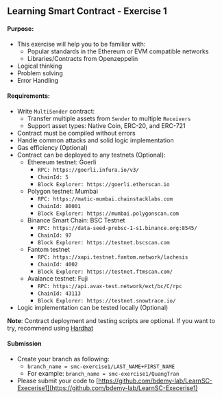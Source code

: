 ## Learning Smart Contract - Exercise 1

#### Purpose:
- This exercise will help you to be familiar with:
    - Popular standards in the Ethereum or EVM compatible networks
    - Libraries/Contracts from Openzeppelin
- Logical thinking
- Problem solving
- Error Handling

#### Requirements:
- Write `MultiSender` contract:
    - Transfer multiple assets from `Sender` to multiple `Receivers`
    - Support asset types: Native Coin, ERC-20, and ERC-721
- Contract must be compiled without errors
- Handle common attacks and solid logic implementation
- Gas efficiency (Optional)
- Contract can be deployed to any testnets (Optional):
    - Ethereum testnet: Goerli
        - `RPC: https://goerli.infura.io/v3/`
        - `ChainId: 5`
        - `Block Explorer: https://goerli.etherscan.io`
    - Polygon testnet: Mumbai
        - `RPC: https://matic-mumbai.chainstacklabs.com`
        - `ChainId: 80001`
        - `Block Explorer: https://mumbai.polygonscan.com`
    - Binance Smart Chain: BSC Testnet
        - `RPC: https://data-seed-prebsc-1-s1.binance.org:8545/`
        - `ChainId: 97`
        - `Block Explorer: https://testnet.bscscan.com`
    - Fantom testnet
        - `RPC: https://xapi.testnet.fantom.network/lachesis`
        - `ChainId: 4002`
        - `Block Explorer: https://testnet.ftmscan.com/`
    - Avalance testnet: Fuji
        - `RPC: https://api.avax-test.network/ext/bc/C/rpc`
        - `ChainId: 43113`
        - `Block Explorer: https://testnet.snowtrace.io/`
- Logic implementation can be tested locally (Optional)

**Note**: Contract deployment and testing scripts are optional. If you want to try, recommend using [Hardhat](https://hardhat.org/)

#### Submission

- Create your branch as following:
    - `branch_name = smc-exercise1/LAST_NAME+FIRST_NAME`
    - For example: `branch_name = smc-exercise1/QuangTran`
- Please submit your code to [https://github.com/bdemy-lab/LearnSC-Execerise1](https://github.com/bdemy-lab/LearnSC-Execerise1)
